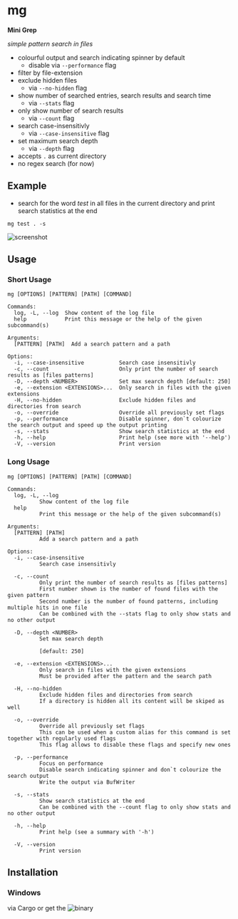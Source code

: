 # mg

__Mini Grep__

*simple pattern search in files*

* colourful output and search indicating spinner by default 
  * disable via ```--performance``` flag
* filter by file-extension
* exclude hidden files
  * via ```--no-hidden``` flag
* show number of searched entries, search results and search time
  * via ```--stats``` flag
* only show number of search results 
  * via ```--count``` flag
* search case-insensitivly
  * via ```--case-insensitive``` flag
* set maximum search depth
  * via ```--depth``` flag
* accepts ```.``` as current directory
* no regex search (for now)

## Example

- search for the word _test_ in all files in the current directory and print search statistics at the end

```mg test . -s```

![screenshot](https://github.com/Phydon/mg/blob/master/assets/mg_test_current_s.png)

	
## Usage

### Short Usage

```
mg [OPTIONS] [PATTERN] [PATH] [COMMAND]

Commands:
  log, -L, --log  Show content of the log file
  help            Print this message or the help of the given subcommand(s)

Arguments:
  [PATTERN] [PATH]  Add a search pattern and a path

Options:
  -i, --case-insensitive           Search case insensitivly
  -c, --count                      Only print the number of search results as [files patterns]
  -D, --depth <NUMBER>             Set max search depth [default: 250]
  -e, --extension <EXTENSIONS>...  Only search in files with the given extensions
  -H, --no-hidden                  Exclude hidden files and directories from search
  -o, --override                   Override all previously set flags
  -p, --performance                Disable spinner, don`t colourize the search output and speed up the output printing
  -s, --stats                      Show search statistics at the end
  -h, --help                       Print help (see more with '--help')
  -V, --version                    Print version
```

### Long Usage

```
mg [OPTIONS] [PATTERN] [PATH] [COMMAND]

Commands:
  log, -L, --log
          Show content of the log file
  help
          Print this message or the help of the given subcommand(s)

Arguments:
  [PATTERN] [PATH]
          Add a search pattern and a path

Options:
  -i, --case-insensitive
          Search case insensitivly

  -c, --count
          Only print the number of search results as [files patterns]
          First number shown is the number of found files with the given pattern
          Second number is the number of found patterns, including multiple hits in one file
          Can be combined with the --stats flag to only show stats and no other output

  -D, --depth <NUMBER>
          Set max search depth

          [default: 250]

  -e, --extension <EXTENSIONS>...
          Only search in files with the given extensions
          Must be provided after the pattern and the search path

  -H, --no-hidden
          Exclude hidden files and directories from search
          If a directory is hidden all its content will be skiped as well

  -o, --override
          Override all previously set flags
          This can be used when a custom alias for this command is set together with regularly used flags
          This flag allows to disable these flags and specify new ones

  -p, --performance
          Focus on performance
          Disable search indicating spinner and don`t colourize the search output
          Write the output via BufWriter

  -s, --stats
          Show search statistics at the end
          Can be combined with the --count flag to only show stats and no other output

  -h, --help
          Print help (see a summary with '-h')

  -V, --version
          Print version
```


## Installation

### Windows

via Cargo or get the ![binary](https://github.com/Phydon/mg/releases)

